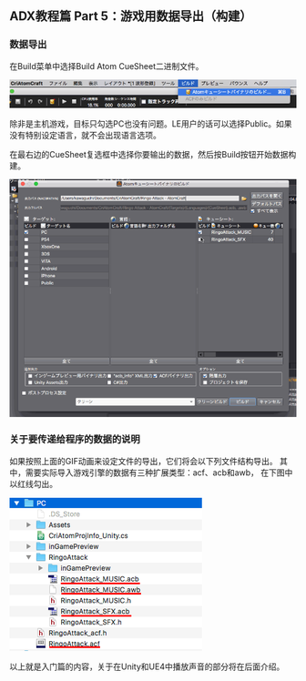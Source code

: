 ## ADX教程篇 Part 5：游戏用数据导出（构建）

### 数据导出
在Build菜单中选择Build Atom CueSheet二进制文件。

![](../images/e919fafa6d1a864d638baf6da26b1e82.png)

除非是主机游戏，目标只勾选PC也没有问题。LE用户的话可以选择Public。如果没有特别设定语言，就不会出现语言选项。

在最右边的CueSheet复选框中选择你要输出的数据，然后按Build按钮开始数据构建。

![](../images/build.gif)

### 关于要传递给程序的数据的说明
如果按照上面的GIF动画来设定文件的导出，它们将会以下列文件结构导出。 其中，需要实际导入游戏引擎的数据有三种扩展类型：acf、acb和awb， 在下图中以红线勾出。

![](../images/datafolder.png)

以上就是入门篇的内容，关于在Unity和UE4中播放声音的部分将在后面介绍。